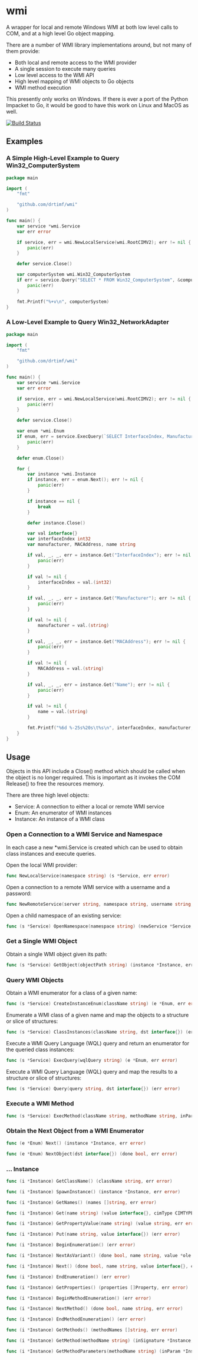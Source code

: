 # wmi
A wrapper for local and remote Windows WMI at both low level calls to COM, and at a high level Go object mapping.

There are a number of WMI library implementations around, but not many of them provide:
* Both local and remote access to the WMI provider
* A single session to execute many queries
* Low level access to the WMI API
* High level mapping of WMI objects to Go objects
* WMI method execution

This presently only works on Windows.  If there is ever a port of the Python Impacket to Go, it would be good to have this work on Linux and MacOS as well.

[![Build Status](https://travis-ci.com/drtimf/wmi.svg?branch=main)](https://travis-ci.org/drtimf/wmi)


## Examples

### A Simple High-Level Example to Query Win32_ComputerSystem

```go
package main

import (
	"fmt"

	"github.com/drtimf/wmi"
)

func main() {
	var service *wmi.Service
	var err error

	if service, err = wmi.NewLocalService(wmi.RootCIMV2); err != nil {
		panic(err)
	}

	defer service.Close()

	var computerSystem wmi.Win32_ComputerSystem
	if err = service.Query("SELECT * FROM Win32_ComputerSystem", &computerSystem); err != nil {
		panic(err)
	}

	fmt.Printf("%+v\n", computerSystem)
}
```

### A Low-Level Example to Query Win32_NetworkAdapter

```go
package main

import (
	"fmt"

	"github.com/drtimf/wmi"
)

func main() {
	var service *wmi.Service
	var err error

	if service, err = wmi.NewLocalService(wmi.RootCIMV2); err != nil {
		panic(err)
	}

	defer service.Close()

	var enum *wmi.Enum
	if enum, err = service.ExecQuery(`SELECT InterfaceIndex, Manufacturer, MACAddress, Name FROM Win32_NetworkAdapter`); err != nil {
		panic(err)
	}

	defer enum.Close()

	for {
		var instance *wmi.Instance
		if instance, err = enum.Next(); err != nil {
			panic(err)
		}

		if instance == nil {
			break
		}

		defer instance.Close()

		var val interface{}
		var interfaceIndex int32
		var manufacturer, MACAddress, name string

		if val, _, _, err = instance.Get("InterfaceIndex"); err != nil {
			panic(err)
		}

		if val != nil {
			interfaceIndex = val.(int32)
		}

		if val, _, _, err = instance.Get("Manufacturer"); err != nil {
			panic(err)
		}

		if val != nil {
			manufacturer = val.(string)
		}

		if val, _, _, err = instance.Get("MACAddress"); err != nil {
			panic(err)
		}

		if val != nil {
			MACAddress = val.(string)
		}

		if val, _, _, err = instance.Get("Name"); err != nil {
			panic(err)
		}

		if val != nil {
			name = val.(string)
		}

		fmt.Printf("%6d %-25s%20s\t%s\n", interfaceIndex, manufacturer, MACAddress, name)
	}
}
```

## Usage

Objects in this API include a Close() method which should be called when the object is no longer required.  This is important as it invokes the COM Release() to free the resources memory.

There are three high level objects:
* Service: A connection to either a local or remote WMI service
* Enum: An enumerator of WMI instances
* Instance: An instance of a WMI class

### Open a Connection to a WMI Service and Namespace

In each case a new *wmi.Service is created which can be used to obtain class instances and execute queries.

Open the local WMI provider:
``` go
func NewLocalService(namespace string) (s *Service, err error)
````

Open a connection to a remote WMI service with a username and a password:
``` go
func NewRemoteService(server string, namespace string, username string, password string) (s *Service, err error)
```

Open a child namespace of an existing service:
``` go
func (s *Service) OpenNamespace(namespace string) (newService *Service, err error)
```

### Get a Single WMI Object

Obtain a single WMI object given its path:
``` go
func (s *Service) GetObject(objectPath string) (instance *Instance, err error)
```

### Query WMI Objects

Obtain a WMI enumerator for a class of a given name:
``` go
func (s *Service) CreateInstanceEnum(className string) (e *Enum, err error)
```

Enumerate a WMI class of a given name and map the objects to a structure or slice of structures:
``` go
func (s *Service) ClassInstances(className string, dst interface{}) (err error)
```

Execute a WMI Query Language (WQL) query and return an enumerator for the queried class instances:
``` go
func (s *Service) ExecQuery(wqlQuery string) (e *Enum, err error)
```

Execute a WMI Query Language (WQL) query and map the results to a structure or slice of structures:
``` go
func (s *Service) Query(query string, dst interface{}) (err error)
```

### Execute a WMI Method

``` go
func (s *Service) ExecMethod(className string, methodName string, inParams *Instance) (outParam *Instance, err error)
```

### Obtain the Next Object from a WMI Enumerator

``` go
func (e *Enum) Next() (instance *Instance, err error)
```

``` go
func (e *Enum) NextObject(dst interface{}) (done bool, err error)
```


### ... Instance
``` go
func (i *Instance) GetClassName() (className string, err error)
```


``` go
func (i *Instance) SpawnInstance() (instance *Instance, err error)
```


``` go
func (i *Instance) GetNames() (names []string, err error)
```


``` go
func (i *Instance) Get(name string) (value interface{}, cimType CIMTYPE_ENUMERATION, flavor WBEM_FLAVOR_TYPE, err error)
```

``` go
func (i *Instance) GetPropertyValue(name string) (value string, err error)
```



``` go
func (i *Instance) Put(name string, value interface{}) (err error)
```


``` go
func (i *Instance) BeginEnumeration() (err error)
```

``` go
func (i *Instance) NextAsVariant() (done bool, name string, value *ole.VARIANT, cimType CIMTYPE_ENUMERATION, flavor WBEM_FLAVOR_TYPE, err error)
```

``` go
func (i *Instance) Next() (done bool, name string, value interface{}, cimType CIMTYPE_ENUMERATION, flavor WBEM_FLAVOR_TYPE, err error)
```

``` go
func (i *Instance) EndEnumeration() (err error)
```

``` go
func (i *Instance) GetProperties() (properties []Property, err error)
```



``` go
func (i *Instance) BeginMethodEnumeration() (err error)
```

``` go
func (i *Instance) NextMethod() (done bool, name string, err error)
```

``` go
func (i *Instance) EndMethodEnumeration() (err error)
```

``` go
func (i *Instance) GetMethods() (methodNames []string, err error)
```



``` go
func (i *Instance) GetMethod(methodName string) (inSignature *Instance, outSignature *Instance, err error)
```

``` go
func (i *Instance) GetMethodParameters(methodName string) (inParam *Instance, err error)
```




